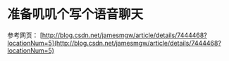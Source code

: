 # 准备叽叽个写个语音聊天
参考网页： [http://blog.csdn.net/jamesmgw/article/details/7444468?locationNum=5](http://blog.csdn.net/jamesmgw/article/details/7444468?locationNum=5)